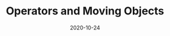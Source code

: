---
title: "Operators and Moving Objects"
number: 2
date: 2020-10-24
slides: "https://docs.google.com/presentation/d/1V7_0j6OnVLLeyaxystdpt3v5mFVkTJFk8mQETUQSpe4/edit?usp=sharing"
ready: true
---